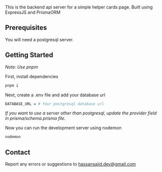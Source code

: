 This is the backend api server for a simple helper cards page.
Built using ExpressJS and PrismaORM

## Prerequisites

You will need a postgresql server.

## Getting Started

*Note: Use pnpm*

First, install dependencies

```bash
pnpm i
```

Next, create a .env file and add your database url

```bash
DATABASE_URL = # Your postgresql database url
```

*If you want to use a server other than postgresql, update the provider field in prisma/schema.prisma file.*

Now you can run the development server using nodemon

```bash
nodemon
```

## Contact

Report any errors or suggestions to hassansajid.dev@gmail.com
